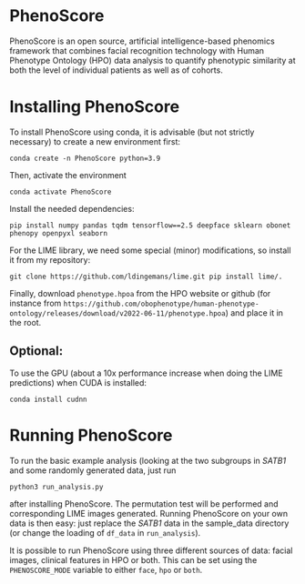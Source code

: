 # PhenoScore
PhenoScore is an open source, artificial intelligence-based phenomics framework that combines facial recognition technology with Human Phenotype Ontology (HPO) data analysis to quantify phenotypic similarity at both the level of individual patients as well as of cohorts.

# Installing PhenoScore

To install PhenoScore using conda, it is advisable (but not strictly necessary) to create a new environment first:

`conda create -n PhenoScore python=3.9`

Then, activate the environment

`conda activate PhenoScore`

Install the needed dependencies:

`pip install numpy pandas tqdm tensorflow==2.5 deepface sklearn obonet phenopy openpyxl seaborn`

For the LIME library, we need some special (minor) modifications, so install it from my repository:

`git clone https://github.com/ldingemans/lime.git
pip install lime/.`

Finally, download `phenotype.hpoa` from the HPO website or github (for instance from `https://github.com/obophenotype/human-phenotype-ontology/releases/download/v2022-06-11/phenotype.hpoa`) and place it in the root.

## Optional:
To use the GPU (about a 10x performance increase when doing the LIME predictions) when CUDA is installed:

`conda install cudnn`

# Running PhenoScore

To run the basic example analysis (looking at the two subgroups in _SATB1_ and some randomly generated data, just run

`python3 run_analysis.py`

after installing PhenoScore. The permutation test will be performed and corresponding LIME images generated.
Running PhenoScore on your own data is then easy: just replace the _SATB1_ data in the sample_data directory (or change the loading of `df_data` in `run_analysis`).

It is possible to run PhenoScore using three different sources of data: facial images, clinical features in HPO or both.
This can be set using the `PHENOSCORE_MODE` variable to either `face`, `hpo` or `both`.

